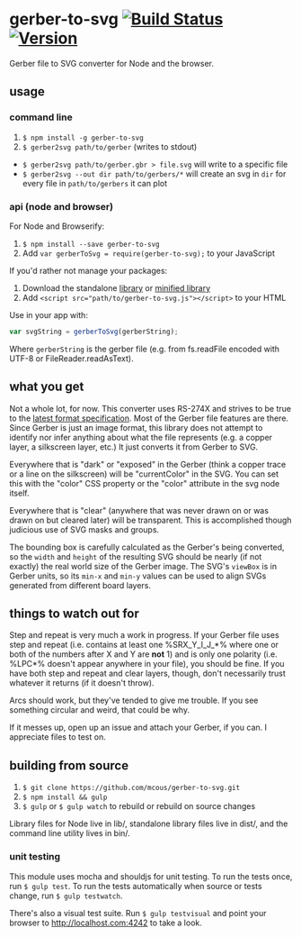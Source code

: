 # gerber-to-svg [![Build Status](http://img.shields.io/travis/mcous/gerber-to-svg.svg?style=flat)](https://travis-ci.org/mcous/gerber-to-svg) [![Version](http://img.shields.io/npm/v/gerber-to-svg.svg?style=flat)](https://www.npmjs.org/package/gerber-to-svg)
Gerber file to SVG converter for Node and the browser.

## usage
### command line
1. `$ npm install -g gerber-to-svg`
2. `$ gerber2svg path/to/gerber` (writes to stdout)
  * `$ gerber2svg path/to/gerber.gbr > file.svg` will write to a specific file
  * `$ gerber2svg --out dir path/to/gerbers/*` will create an svg in `dir` for
  every file in `path/to/gerbers` it can plot

### api (node and browser)

For Node and Browserify:

1. `$ npm install --save gerber-to-svg`
2. Add `var gerberToSvg = require(gerber-to-svg);` to your JavaScript

If you'd rather not manage your packages:

1. Download the standalone [library](https://github.com/mcous/gerber-to-svg/releases/download/v0.0.11-alpha/gerber-to-svg.js)
or
[minified library](https://github.com/mcous/gerber-to-svg/releases/download/v0.0.11-alpha/gerber-to-svg.min.js)
2. Add `<script src="path/to/gerber-to-svg.js"></script>` to your HTML

Use in your app with:
``` javascript
var svgString = gerberToSvg(gerberString);
```
Where `gerberString` is the gerber file (e.g. from fs.readFile encoded with
UTF-8 or FileReader.readAsText).

## what you get
Not a whole lot, for now. This converter uses RS-274X and strives to be true to
the [latest format specification](http://www.ucamco.com/files/downloads/file/81/the_gerber_file_format_specification.pdf?d69271f6602e26ab2474ad625fe40c97).
Most of the Gerber file features are there. Since Gerber is just an image
format, this library does not attempt to identify
nor infer anything about what the file represents (e.g. a copper layer, a
silkscreen layer, etc.) It just converts it from Gerber to SVG.

Everywhere that is "dark" or "exposed" in the Gerber (think a copper trace
or a line on the silkscreen) will be "currentColor" in the SVG. You can set this
with the "color" CSS property or the "color" attribute in the svg node itself.

Everywhere that is "clear" (anywhere that was never drawn on or was drawn on but
cleared later) will be transparent. This is accomplished though judicious use of
SVG masks and groups.

The bounding box is carefully calculated as the Gerber's being converted, so the `width` and `height` of the resulting SVG should be nearly (if not exactly) the real world size of the Gerber image. The SVG's `viewBox` is in Gerber units, so its `min-x` and `min-y` values can be used to align SVGs generated from different board layers.

## things to watch out for
Step and repeat is very much a work in progress. If your Gerber file uses step
and repeat (i.e. contains at least one %SRX_Y_I_J_\*% where one or both of the
numbers after X and Y are **not** 1) and is only one polarity (i.e. %LPC*%
doesn't appear anywhere in your file), you should be fine. If you have both step
and repeat and clear layers, though, don't necessarily trust whatever it returns
(if it doesn't throw).

Arcs should work, but they've tended to give me trouble. If you see something
circular and weird, that could be why.

If it messes up, open up an issue and attach your Gerber, if you can. I
appreciate files to test on.

## building from source

1. `$ git clone https://github.com/mcous/gerber-to-svg.git`
2. `$ npm install && gulp`
3. `$ gulp` or `$ gulp watch` to rebuild or rebuild on source changes

Library files for Node live in lib/, standalone library files
live in dist/, and the command line utility lives in bin/.

### unit testing
This module uses mocha and shouldjs for unit testing. To run the tests once, run
`$ gulp test`. To run the tests automatically when source or tests change, run `$ gulp testwatch`.

There's also a visual test suite. Run `$ gulp testvisual` and point your browser
to http://localhost.com:4242 to take a look.
